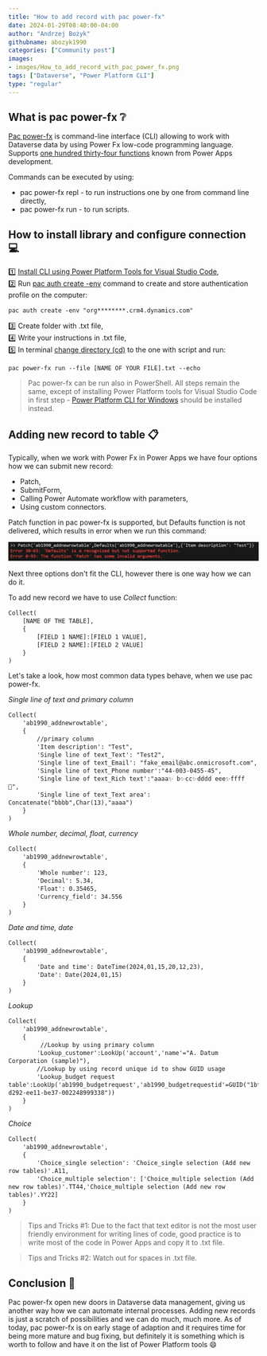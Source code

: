 ```yaml
---
title: "How to add record with pac power-fx"
date: 2024-01-29T08:40:00-04:00
author: "Andrzej Bożyk"
githubname: abozyk1990
categories: ["Community post"]
images:
- images/How_to_add_record_with_pac_power_fx.png
tags: ["Dataverse", "Power Platform CLI"]
type: "regular"
---
```


## What is pac power-fx :grey_question:

[Pac power-fx](https://learn.microsoft.com/en-us/power-platform/developer/cli/reference/power-fx) is command-line interface (CLI) allowing to work with Dataverse data by using Power Fx low-code programming language. Supports [one hundred thirty-four functions](https://learn.microsoft.com/en-us/power-platform/developer/cli/reference/power-fx#help) known from Power Apps development.

Commands can be executed by using:
- pac power-fx repl - to run instructions one by one from command line directly,
- pac power-fx run - to run scripts.


## How to install library and configure connection :computer:

:one: [Install CLI using Power Platform Tools for Visual Studio Code](https://learn.microsoft.com/en-us/power-platform/developer/cli/introduction#install-using-power-platform-tools-for-visual-studio-code),<br>:two: Run [pac auth create -env](https://learn.microsoft.com/en-us/power-platform/developer/cli/reference/auth#environment-create) command to create and store authentication profile on the computer:
```
pac auth create -env "org********.crm4.dynamics.com"
```
:three: Create folder with .txt file,<Br>:four: Write your instructions in .txt file,<Br>:five: In terminal [change directory (cd)](https://learn.microsoft.com/en-us/windows-server/administration/windows-commands/cd) to the one with script and run: 
```
pac power-fx run --file [NAME OF YOUR FILE].txt --echo
```

>Pac power-fx can be run also in PowerShell. All steps remain the same, except of installing Power Platform tools for Visual Studio Code in first step - [Power Platform CLI for Windows](https://learn.microsoft.com/en-us/power-platform/developer/cli/introduction#install-power-platform-cli-for-windows) should be installed instead.
## Adding new record to table :clipboard:
Typically, when we work with Power Fx in Power Apps we have four options how we can submit new record:
- Patch,
- SubmitForm,
- Calling Power Automate workflow with parameters,
- Using custom connectors.

Patch function in pac power-fx is supported, but Defaults function is not delivered, which results in error when we run this command:

![How_to_add_record_with_pac_power_fx_2](images/How_to_add_record_with_pac_power_fx_2.png)

Next three options don't fit the CLI, however there is one way how we can do it.

To add new record we have to use <em>Collect</em> function:
```
Collect(
    [NAME OF THE TABLE],
    {
        [FIELD 1 NAME]:[FIELD 1 VALUE],
        [FIELD 2 NAME]:[FIELD 2 VALUE]
    }
)
```
Let's take a look, how most common data types behave, when we use pac power-fx.

<em>Single line of text and primary column</em>
```
Collect(
    'ab1990_addnewrowtable',
    {
        //primary column
        'Item description': "Test",
        'Single line of text_Text': "Test2",
        'Single line of text_Email': "fake_email@abc.onmicrosoft.com",
        'Single line of text_Phone number':"44-003-0455-45",
        'Single line of text_Rich text':"aaaa✨ b✨cc✨dddd eee✨ffff 🎄",
        'Single line of text_Text area': Concatenate("bbbb",Char(13),"aaaa")
    }
)
```
<em>Whole number, decimal, float, currency</em>
```
Collect(
    'ab1990_addnewrowtable',
    {
        'Whole number': 123,
        'Decimal': 5.34,
        'Float': 0.35465,
        'Currency_field': 34.556
    }
)
```
<em>Date and time, date</em>
```
Collect(
    'ab1990_addnewrowtable',
    {
        'Date and time': DateTime(2024,01,15,20,12,23),
        'Date': Date(2024,01,15)
    }
)
```
<em>Lookup</em>
```
Collect(
    'ab1990_addnewrowtable',
    {
         //Lookup by using primary column
        'Lookup_customer':LookUp('account','name'="A. Datum Corporation (sample)"),
        //Lookup by using record unique id to show GUID usage
        'Lookup_budget request table':LookUp('ab1990_budgetrequest','ab1990_budgetrequestid'=GUID("1bf12cd0-d292-ee11-be37-002248999338"))
    }
)
```
<em>Choice</em>
```
Collect(
    'ab1990_addnewrowtable',
    {
        'Choice_single selection': 'Choice_single selection (Add new row tables)'.A11,
        'Choice_multiple selection': ['Choice_multiple selection (Add new row tables)'.TT44,'Choice_multiple selection (Add new row tables)'.YY22]
    }
)
```

>Tips and Tricks #1: Due to the fact that text editor is not the most user friendly environment for writing lines of code, good practice is to write most of the code in Power Apps and copy it to .txt file.

>Tips and Tricks #2: Watch out for spaces in .txt file.

## Conclusion :notebook:
Pac power-fx open new doors in Dataverse data management, giving us another way how we can automate internal processes. Adding new records is just a scratch of possibilities and we can do much, much more. As of today, pac power-fx is on early stage of adaption and it requires time for being more mature and bug fixing, but definitely it is something which is worth to follow and have it on the list of Power Platform tools :smile:
